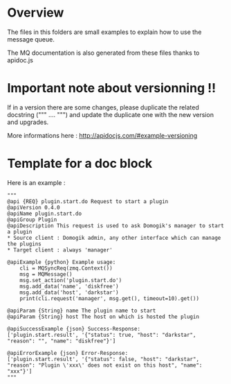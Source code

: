 Overview
========

The files in this folders are small examples to explain how to use the message queue.

The MQ documentation is also generated from these files thanks to apidoc.js

Important note about versionning !!
===================================

If in a version there are some changes, please duplicate the related docstring (""" .... """) and update the duplicate one with the new version and upgrades.

More informations here : http://apidocjs.com/#example-versioning

Template for a doc block
========================

Here is an example :

    """
    @api {REQ} plugin.start.do Request to start a plugin
    @apiVersion 0.4.0
    @apiName plugin.start.do
    @apiGroup Plugin
    @apiDescription This request is used to ask Domogik's manager to start a plugin
    * Source client : Domogik admin, any other interface which can manage the plugins
    * Target client : always 'manager'
    
    @apiExample {python} Example usage:
        cli = MQSyncReq(zmq.Context())
        msg = MQMessage()
        msg.set_action('plugin.start.do')
        msg.add_data('name', 'diskfree')
        msg.add_data('host', 'darkstar')
        print(cli.request('manager', msg.get(), timeout=10).get())
    
    @apiParam {String} name The plugin name to start
    @apiParam {String} host The host on which is hosted the plugin
    
    @apiSuccessExample {json} Success-Response:
    ['plugin.start.result', '{"status": true, "host": "darkstar", "reason": "", "name": "diskfree"}']
    
    @apiErrorExample {json} Error-Response:
    ['plugin.start.result', '{"status": false, "host": "darkstar", "reason": "Plugin \'xxx\' does not exist on this host", "name": "xxx"}']
    """

